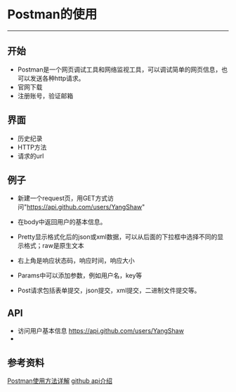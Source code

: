 

# Postman的使用

---

## **开始**

- Postman是一个网页调试工具和网络监视工具，可以调试简单的网页信息，也可以发送各种http请求。
- 官网下载
- 注册账号，验证邮箱

## **界面**
- 历史纪录
- HTTP方法
- 请求的url



## **例子**
- 新建一个request页，用GET方式访问"https://api.github.com/users/YangShaw"
- 在body中返回用户的基本信息。
- Pretty显示格式化后的json或xml数据，可以从后面的下拉框中选择不同的显示格式；raw是原生文本
- 右上角是响应状态码，响应时间，响应大小
- Params中可以添加参数，例如用户名，key等

- Post请求包括表单提交，json提交，xml提交，二进制文件提交等。

## **API**
- 访问用户基本信息 https://api.github.com/users/YangShaw
- 

## **参考资料**

[Postman使用方法详解](https://blog.csdn.net/fxbin123/article/details/80428216)
[github api介绍](https://segmentfault.com/a/1190000015144126)